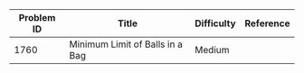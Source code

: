 | Problem ID | Title | Difficulty | Reference
| --- | --- | --- | ---
| 1760 | Minimum Limit of Balls in a Bag | Medium | 
